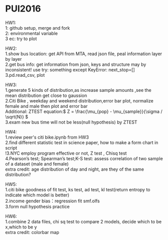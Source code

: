 # PUI2016
HW1: </br>
1: github setup, merge and fork</br>
2: environmental variable</br>
3 ec: try to plot</br>

HW2:</br>
1.show bus location: get API from MTA, read json file, peal information layer by layer</br>
2.get bus info: get information from json, keys and structure may by inconsistent!   use try: something  except KeyError: next_stop=[]</br>
3.pd.read_csv, plot</br>

HW3:</br>
1.generate 5 kinds of distribution,as increase sample amounts ,see the mean distribution get close to gaussion</br>
2.Citi Bike , weekday and weekend distribution,error bar plot, normalize female and male then plot and error bar</br>
Additional: ZTEST equation:$ Z = \frac{\mu_{pop} - \mu_{sample}}{\sigma / \sqrt{N}} $    </br>
3.exam new bus time will not be less(null hypothesis) by ZTEST</br>

HW4:</br>
1.review peer's citi bike.ipynb from HW3</br>
2.find different statistic test in science paper, how to make a form chart in script</br>
!3.NYC employ program effective or not, Z test , Chisq test</br>
4.Pearson’s test; Spearman’s test;K-S test: assess correlation of two sample of a dataset (male and female)</br>
extra credit: age distribution of day and night, are they of the same distribution?

HW5:</br>
1.citi bike goodness of fit test, ks test, ad test, kl test(return entropy to indicate which model is better)</br>
2.income gender bias：regression fit smf.olfs</br>
3.form null hypothesis practice</br>

HW6:</br>
1.combine 2 data files, chi sq test to compare 2 models, decide which to be x,which to be y</br>
extra credit: colorbar map

